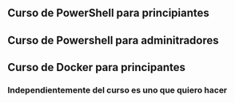 ## Curso de PowerShell para principiantes

## Curso de Powershell para adminitradores

## Curso de Docker para principantes
### Independientemente del curso es uno que quiero hacer
